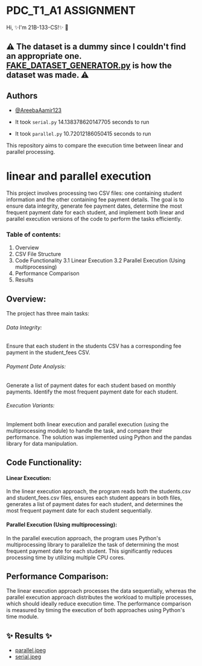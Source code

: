 # PDC_T1_A1 ASSIGNMENT
 Hi, ✨I'm 21B-133-CS!✨ 👋 
## ⚠️ The dataset is a dummy since I couldn't find an appropriate one. [FAKE_DATASET_GENERATOR.py](https://github.com/AreebaAamir123/PDP_T1_A1/blob/main/FAKE_DATASET_GENERATOR.py) is how the dataset was made. ⚠️ 
## Authors

- [@AreebaAamir123](https://github.com/AreebaAamir123)

- It took `serial.py`  14.138378620147705 seconds to run
- It took `parallel.py`  10.72012186050415 seconds to run

This repository aims to compare the execution time between linear and parallel processing.
#  linear and parallel execution
This project involves processing two CSV files: one containing student information and the other containing fee payment details. The goal is to ensure data integrity, generate fee payment dates, determine the most frequent payment date for each student, and implement both linear and parallel execution versions of the code to perform the tasks efficiently.
### Table of contents:
1. Overview
2. CSV File Structure
3. Code Functionality
   3.1 Linear Execution
   3.2 Parallel Execution (Using multiprocessing)
4. Performance Comparison
5. Results 

## Overview:
The project has three main tasks:
###### Data Integrity: 
Ensure that each student in the students CSV has a corresponding fee payment in the student_fees CSV.
###### Payment Date Analysis:
Generate a list of payment dates for each student based on monthly payments.
Identify the most frequent payment date for each student.
###### Execution Variants: 
Implement both linear execution and parallel execution (using the multiprocessing module) to handle the task, and compare their performance.
The solution was implemented using Python and the pandas library for data manipulation.
## Code Functionality:
#### Linear Execution:
In the linear execution approach, the program reads both the students.csv and student_fees.csv files, ensures each student appears in both files, generates a list of payment dates for each student, and determines the most frequent payment date for each student sequentially.
#### Parallel Execution (Using multiprocessing):
In the parallel execution approach, the program uses Python's multiprocessing library to parallelize the task of determining the most frequent payment date for each student. This significantly reduces processing time by utilizing multiple CPU cores.
## Performance Comparison:
The linear execution approach processes the data sequentially, whereas the parallel execution approach distributes the workload to multiple processes, which should ideally reduce execution time.
The performance comparison is measured by timing the execution of both approaches using Python's time module.
## ✨ Results ✨
-  [parallel.jpeg](https://github.com/AreebaAamir123/PDP_T1_A1/blob/main/parallel.jpeg)
- [serial.jpeg](https://github.com/AreebaAamir123/PDP_T1_A1/blob/main/serial.jpeg)
